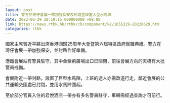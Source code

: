 ```yaml
---
layout: post
title: 警方於灣仔會展一帶加強保安及封路並設置大型水馬陣
date: 2022-06-29 10:19:15.000000000 +08:00
link: https://news.rthk.hk/rthk/ch/component/k2/1655229-20220629.htm
categories: rthk
---
```


國家主席習近平將出席香港回歸25周年大會暨第六屆特區政府就職典禮。警方在灣仔會展一帶加強保安，並封路作好準備。

港鐵會展站有警員駐守，其中金紫荊廣場出口已關閉，前往會展方向的天橋有大批警員戒備。

會展附近一帶封路，設置了巨型水馬陣，上班的途人亦需改道行走，鄰近會展的公共運輸交匯處已封閉，並用水馬陣圍起。

至於部分官員入住的君悅酒店一帶亦有多名警員駐守，車輛需經過查詢才可前行。
